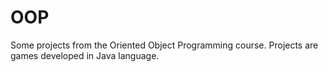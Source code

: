 # OOP
Some projects from the Oriented Object Programming course. Projects are games developed in Java language.
